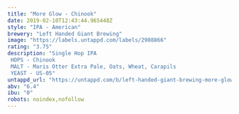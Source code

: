 ```yaml
---
title: "More Glow - Chinook"
date: 2019-02-10T12:43:44.965448Z
style: "IPA - American"
brewery: "Left Handed Giant Brewing"
image: "https://labels.untappd.com/labels/2908866"
rating: "3.75"
description: "Single Hop IPA HOPS - Chinook MALT - Maris Otter Extra Pale, Oats, Wheat, Carapils YEAST - US-05"
untappd_url: "https://untappd.com/b/left-handed-giant-brewing-more-glow-chinook/2908866"
abv: "6.4"
ibu: "0"
robots: noindex,nofollow
---
```

